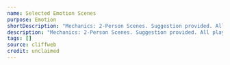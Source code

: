 ```yaml
---
name: Selected Emotion Scenes
purpose: Emotion
shortDescription: "Mechanics: 2-Person Scenes. Suggestion provided. All players select emotion before entering scenes. Player 1 initiates normally."
description: "Mechanics: 2-Person Scenes. Suggestion provided. All players select emotion before entering scenes. Player 1 initiates normally. Player 2 responds with a pre-selected emotion, no matter if it would make sense in regard to the initiation."
tags: []
source: cliffweb
credit: unclaimed
---
```

